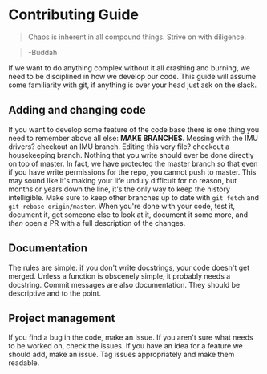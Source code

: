 # Contributing Guide

> Chaos is inherent in all compound things. Strive on with diligence.

> -Buddah

If we want to do anything complex without it all crashing and burning, we need to be disciplined in how we develop our code. This guide will assume some familiarity with git, if anything is over your head just ask on the slack.

## Adding and changing code
If you want to develop some feature of the code base there is one thing you need to remember above all else: **MAKE BRANCHES**. Messing with the IMU drivers? checkout an IMU branch. Editing this very file? checkout a housekeeping branch. Nothing that you write should ever be done directly on top of master. In fact, we have protected the master branch so that even if you have write permissions for the repo, you cannot push to master. This may sound like it's making your life unduly difficult for no reason, but months or years down the line, it's the only way to keep the history intelligible. Make sure to keep other branches up to date with `git fetch` and `git rebase origin/master`. When you're done with your code, test it, document it, get someone else to look at it, document it some more, and _then_ open a PR with a full description of the changes.

## Documentation
The rules are simple: if you don't write docstrings, your code doesn't get merged. Unless a function is obscenely simple, it probably needs a docstring. Commit messages are also documentation. They should be descriptive and to the point.

## Project management
If you find a bug in the code, make an issue. If you aren't sure what needs to be worked on, check the issues. If you have an idea for a feature we should add, make an issue. Tag issues appropriately and make them readable.
